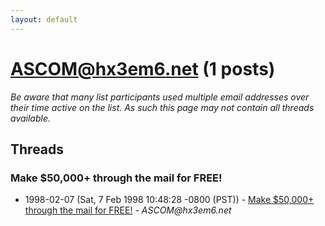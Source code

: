```yaml
---
layout: default
---
```


# ASCOM@hx3em6.net (1 posts)

_Be aware that many list participants used multiple email addresses over their time active on the list. As such this page may not contain all threads available._

## Threads

### Make $50,000+ through the mail for FREE!
+ 1998-02-07 (Sat, 7 Feb 1998 10:48:28 -0800 (PST)) - [Make $50,000+ through the mail for FREE!](/archive/1998/02/1e35bba28ff0a6cf68209bb0dc5a607d340c811b28a1b7159776ff7f0e02e134) - _ASCOM@hx3em6.net_


